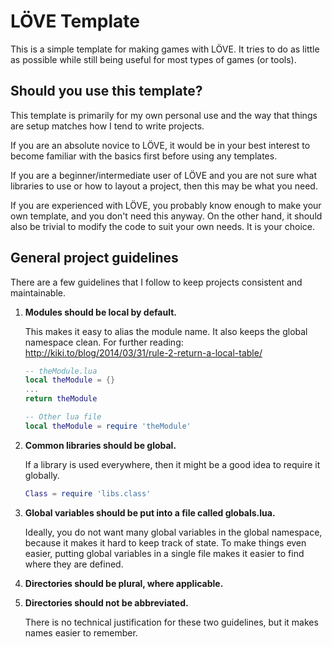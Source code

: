 

LÖVE Template
=============

This is a simple template for making games with LÖVE. It tries to do as little as possible while still being useful for most types of games (or tools).



## Should you use this template?

This template is primarily for my own personal use and the way that things are setup matches how I tend to write projects.

If you are an absolute novice to LÖVE, it would be in your best interest to become familiar with the basics first before using any templates.

If you are a beginner/intermediate user of LÖVE and you are not sure what libraries to use or how to layout a project, then this may be what you need.

If you are experienced with LÖVE, you probably know enough to make your own template, and you don't need this anyway. On the other hand, it should also be trivial to modify the code to suit your own needs. It is your choice.



## General project guidelines

There are a few guidelines that I follow to keep projects consistent and maintainable.

1. **Modules should be local by default.** 

    This makes it easy to alias the module name. It also keeps the global namespace clean. For further reading: http://kiki.to/blog/2014/03/31/rule-2-return-a-local-table/

    ```lua
    -- theModule.lua
    local theModule = {}
    ...
    return theModule
    ```

    ```lua
    -- Other lua file
    local theModule = require 'theModule'
    ```

2. **Common libraries should be global.**

    If a library is used everywhere, then it might be a good idea to require it globally.

    ```lua
    Class = require 'libs.class'
    ```

3. **Global variables should be put into a file called globals.lua.** 

    Ideally, you do not want many global variables in the global namespace, because it makes it hard to keep track of state. To make things even easier, putting global variables in a single file makes it easier to find where they are defined.

4. **Directories should be plural, where applicable.**

5. **Directories should not be abbreviated.**

    There is no technical justification for these two guidelines, but it makes names easier to remember.
